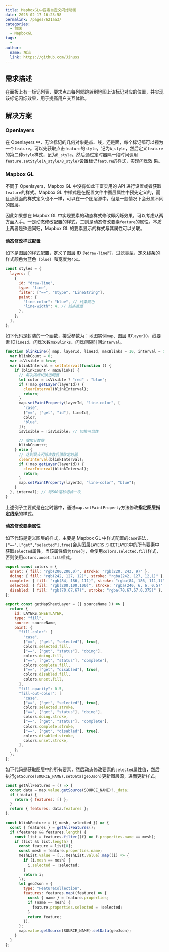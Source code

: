 ```yaml
---
title: MapboxGL中要素自定义闪烁动画
date: 2025-02-17 16:23:58
permalink: /pages/621aa3/
categories:
  - 前端
  - MapboxGL
tags:
  -
author:
  name: 东流
  link: https://github.com/Jinuss
---
```


## 需求描述

在面板上有一标记列表，要求点击每列就跳转到地图上该标记对应的位置，并实现该标记闪烁效果，用于提高用户交互体验。

## 解决方案

### Openlayers

在 Openlayers 中，无论标记的几何对象是点、线，还是面，每个标记都可以视为一个`feature`。可以先获取点击`feature`的`style`，记为`A_style`，然后定义`feature`的第二种`style`样式，记为`B_style`。然后通过定时器隔一段时间调用`feature.setStyle(A_style/B_style)`设置标记`feature`的样式，实现闪烁效
果。

### Mapbox GL

不同于 Openlayers，Mapbox GL 中没有如此丰富实用的 API 进行设置或者获取`feature`的样式。Mapbox GL 中样式是在配置文件中图层属性中预先定义的，而且点线面的样式定义也不一样，可以在一个图层源中，但是一般情况下会分属不同的图层。

因此如果想在 Mapbox GL 中实现要素的动态样式修改即闪烁效果，可以考虑从两方面入手。一是动态修改配置的样式，二则是动态修改要素`feature`的属性。本质上两者是殊途同归，Mapbox GL 的要素显示的样式与其属性可以关联。

#### 动态修改样式配置

如下是图层的样式配置，定义了图层 ID 为`draw-line`时，过滤类型，定义线条的样式颜色为蓝色（`blue`）和宽度为`4px`。

```js
const styles = {
  layers: [
    {
      id: "draw-line",
      type: "line",
      filter: ["==", "$type", "LineString"],
      paint: {
        "line-color": "blue", // 线条颜色
        "line-width": 4, // 线条宽度
      },
    },
  ],
};
```

如下代码是封装的一个函数，接受参数为：地图实例`map`、图层 ID`layerID`、线要素 ID`lineId`、闪烁次数`maxBlinks`、闪烁间隔时间`interval`。

```js
function blinkLine({ map, layerId, lineId, maxBlinks = 10, interval = 500 }) {
  var blinkCount = 0;
  var isVisible = true;
  var blinkInterval = setInterval(function () {
    if (blinkCount < maxBlinks) {
      // 每次闪烁切换透明度
      let color = isVisible ? "red" : "blue";
      if (!map.getLayer(layerId)) {
        clearInterval(blinkInterval);
        return;
      }
      map.setPaintProperty(layerId, "line-color", [
        "case",
        ["==", ["get", "id"], lineId],
        color,
        "blue",
      ]);
      isVisible = !isVisible; // 切换可见性

      // 增加计数器
      blinkCount++;
    } else {
      // 达到最大闪烁次数后清除定时器
      clearInterval(blinkInterval);
      if (!map.getLayer(layerId)) {
        clearInterval(blinkInterval);
        return;
      }
      map.setPaintProperty(layerId, "line-color", "blue");
    }
  }, interval); // 每500毫秒切换一次
}
```

上述例子主要就是在定时器中，通过`map.setPaintProperty`方法修改**指定图层指定线条**的样式。

#### 动态修改要素属性

如下代码是定义图层的样式，主要是 Mapbox GL 中样式配置的`case`语法，`["==",["get","selected"],true]`会从图层`LAYERS.SHEETLAYER`中的所有要素中获取`selected`属性，当该属性值为`true`时，会使用`colors.selected.fill`样式，否则使用`colors.unset.fill`样式。

```js
export const colors = {
  unset: { fill: "rgb(200,200,0)", stroke: "rgb(220, 243, 9)" },
  doing: { fill: "rgb(242, 127, 12)", stroke: "rgba(242, 127, 12,1)" },
  complete: { fill: "rgb(84, 186, 111)", stroke: "rgba(84, 186, 111,1)" },
  selected: { fill: "rgb(200,100,100)", stroke: "rgba(240, 6, 6, 0.5)" },
  disabled: { fill: "rgb(70,67,67)", stroke: "rgba(70,67,67,0.375)" },
};

export const getMapSheetLayer = ({ sourceName }) => {
  return {
    id: LAYERS.SHEETLAYER,
    type: "fill",
    source: sourceName,
    paint: {
      "fill-color": [
        "case",
        ["==", ["get", "selected"], true],
        colors.selected.fill,
        ["==", ["get", "status"], "doing"],
        colors.doing.fill,
        ["==", ["get", "status"], "complete"],
        colors.complete.fill,
        ["==", ["get", "disabled"], true],
        colors.disabled.fill,
        colors.unset.fill,
      ],
      "fill-opacity": 0.5,
      "fill-out-color": [
        "case",
        ["==", ["get", "selected"], true],
        colors.selected.stroke,
        ["==", ["get", "status"], "doing"],
        colors.doing.stroke,
        ["==", ["get", "status"], "complete"],
        colors.complete.stroke,
        ["==", ["get", "disabled"], true],
        colors.disabled.stroke,
        colors.unset.stroke,
      ],
    },
  };
};
```

如下代码是获取图层中的所有要素，然后动态修改要素的`selected`属性值，然后执行`getSource(SOURCE_NAME).setData(geoJson)`更新图层源，进而更新样式。

```js
const getAllFeatures = () => {
  const data = map.value.getSource(SOURCE_NAME)?._data;
  if (!data) {
    return { features: [] };
  }
  return { features: data.features };
};

const blinkFeature = ({ mesh, selected }) => {
  const { features } = getAllFeatures();
  if (features && features.length) {
    const list = features.filter((f) => f.properties.name == mesh);
    if (list && list.length) {
      const feature = list[0];
      const mesh = feature.properties.name;
      meshList.value = [...meshList.value].map((i) => {
        if (i.mesh == mesh) {
          i.selected = !selected;
        }
        return i;
      });
      let geoJson = {
        type: "FeatureCollection",
        features: features.map((feature) => {
          const { name } = feature.properties;
          if (name == mesh) {
            feature.properties.selected = !selected;
          }
          return feature;
        }),
      };
      map.value.getSource(SOURCE_NAME).setData(geoJson);
    }
  }
};
```

